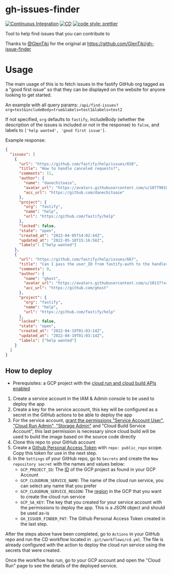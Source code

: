# gh-issues-finder

[![Continuous Integration](https://github.com/fastify/gh-issues-finder/actions/workflows/ci.yml/badge.svg?event=push)](https://github.com/fastify/gh-issues-finder/actions/workflows/ci.yml)
[![CD](https://github.com/fastify/gh-issues-finder/actions/workflows/cd.yml/badge.svg?event=push)](https://github.com/fastify/gh-issues-finder/actions/workflows/cd.yml)
[![code style: prettier](https://img.shields.io/badge/code_style-prettier-ff69b4.svg?style=flat)](https://github.com/prettier/prettier)

Tool to help find issues that you can contribute to

Thanks to [@GlenTiki](https://github.com/GlenTiki) for the original at https://github.com/GlenTiki/gh-issue-finder

# Usage

The main usage of this is to fetch issues in the fastify GitHub org tagged as a "good first issue" so that they can be displayed on the website for anyone looking to get started.

An example with all query params: `/api/find-issues?org=test&includeBody=true&labels=test1&labels=test2`

If not specified, `org` defaults to `fastify`, includeBody (whether the description of the issues is included or not in the response) to `false`, and labels to `['help wanted', 'good first issue']`.

Example response:

```json
{
  "issues": [
    {
      "url": "https://github.com/fastify/help/issues/658",
      "title": "How to handle canceled requests?",
      "comments": 11,
      "author": {
        "name": "danechitoaie",
        "avatar_url": "https://avatars.githubusercontent.com/u/10779010?v=4",
        "acc_url": "https://github.com/danechitoaie"
      },
      "project": {
        "org": "fastify",
        "name": "help",
        "url": "https://github.com/fastify/help"
      },
      "locked": false,
      "state": "open",
      "created_at": "2022-04-05T14:02:44Z",
      "updated_at": "2022-05-10T15:16:58Z",
      "labels": ["help wanted"]
    },
    {
      "url": "https://github.com/fastify/help/issues/667",
      "title": "Can I pass the user_ID from fastify-auth to the handler?",
      "comments": 0,
      "author": {
        "name": "ghost",
        "avatar_url": "https://avatars.githubusercontent.com/u/10137?v=4",
        "acc_url": "https://github.com/ghost"
      },
      "project": {
        "org": "fastify",
        "name": "help",
        "url": "https://github.com/fastify/help"
      },
      "locked": false,
      "state": "open",
      "created_at": "2022-04-19T01:03:14Z",
      "updated_at": "2022-04-19T01:03:14Z",
      "labels": ["help wanted"]
    }
  ]
}
```

## How to deploy

- Prerequisites: a GCP project with the [cloud run and cloud build APIs enabled](https://cloud.google.com/apis/docs/getting-started)

1. Create a service account in the IAM & Admin console to be used to deploy the app
2. Create a key for the service account, this key will be configured as a secret in the GitHub actions to be able to deploy the app
3. For the service account, [grant the permissions "Service Account User", "Cloud Run Admin", "Storage Admin"](https://github.com/google-github-actions/deploy-cloudrun) and "Cloud Build Service Account", this last permission is necessary since cloud build will be used to build the image based on the source code directly
4. Clone this repo to your GitHub account
5. Create a [Github Personal Access Token](https://docs.github.com/en/authentication/keeping-your-account-and-data-secure/creating-a-personal-access-token) with `repo: public_repo` scope. Copy this token for use in the next step.
6. In the `Settings` of your GitHub repo, go to `Secrets` and create the `New repository secret` with the names and values below:
   - `GCP_PROJECT_ID`: The [ID](https://support.google.com/googleapi/answer/7014113?hl=en) of the GCP project as found in your GCP Account
   - `GCP_CLOUDRUN_SERVICE_NAME`: The name of the cloud run service, you can select any name that you prefer
   - `GCP_CLOUDRUN_SERVICE_REGION`: The [region](https://cloud.google.com/compute/docs/regions-zones) in the GCP that you want to create the cloud run service
   - `GCP_SA_KEY`: The key that you created for your service account with the permissions to deploy the app. This is a JSON object and should be used as-is
   - `GH_ISSUER_FINDER_PAT`: The Github Personal Access Token created in the last step.

After the steps above have been completed, go to `Actions` in your GitHub repo and run the CD workflow located in `.git/workflows/cd.yml`. The file is already configured with the action to deploy the cloud run service using the secrets that were created.

Once the workflow has run, go to your GCP account and open the "Cloud Run" page to see the details of the deployed service.
